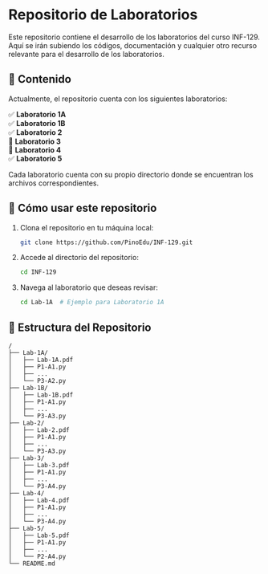 # Repositorio de Laboratorios

Este repositorio contiene el desarrollo de los laboratorios del curso INF-129. Aquí se irán subiendo los códigos, documentación y cualquier otro recurso relevante para el desarrollo de los laboratorios.

## 📂 Contenido

Actualmente, el repositorio cuenta con los siguientes laboratorios:

✅ **Laboratorio 1A**  
✅ **Laboratorio 1B**  
✅ **Laboratorio 2**  
🚧 **Laboratorio 3**  
🚧 **Laboratorio 4**  
✅ **Laboratorio 5**

Cada laboratorio cuenta con su propio directorio donde se encuentran los archivos correspondientes.

## 🚀 Cómo usar este repositorio

1. Clona el repositorio en tu máquina local:
   ```sh
   git clone https://github.com/PinoEdu/INF-129.git
   ```
2. Accede al directorio del repositorio:
   ```sh
   cd INF-129
   ```
3. Navega al laboratorio que deseas revisar:
   ```sh
   cd Lab-1A  # Ejemplo para Laboratorio 1A
   ```

## 📌 Estructura del Repositorio

```
/
├── Lab-1A/
│   ├── Lab-1A.pdf
│   ├── P1-A1.py
│   ├── ...
│   └── P3-A2.py
├── Lab-1B/
│   ├── Lab-1B.pdf
│   ├── P1-A1.py
│   ├── ...
│   └── P3-A3.py
├── Lab-2/
│   ├── Lab-2.pdf
│   ├── P1-A1.py
│   ├── ...
│   └── P3-A3.py
├── Lab-3/
│   ├── Lab-3.pdf
│   ├── P1-A1.py
│   ├── ...
│   └── P3-A4.py
├── Lab-4/
│   ├── Lab-4.pdf
│   ├── P1-A1.py
│   ├── ...
│   └── P3-A4.py
├── Lab-5/
│   ├── Lab-5.pdf
│   ├── P1-A1.py
│   ├── ...
│   └── P2-A4.py
└── README.md
```
